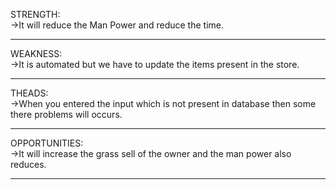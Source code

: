STRENGTH:<br>
        ->It will reduce the Man Power and reduce the time.<hr>
        
WEAKNESS:<br>
        ->It is automated but we have to update the items present in the store.<hr>
        
THEADS:<br>
        ->When you entered the input which is not present in database then some there problems will occurs.<hr>
        
OPPORTUNITIES:<br>
        ->It will increase the grass sell of the owner and the man power also reduces.<hr>
